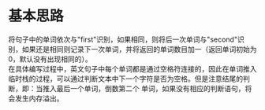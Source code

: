 # 基本思路
将句子中的单词依次与"first"识别，如果相同，则将后一次单词与"second"识别，如果还是相同则记录下一次单词，并将返回的单词数目加一（返回单词初始为0，默认没有出现相同的）。<br>
在具体编写过程中，英文句子中每个单词都是通过空格符连接的，因此在单词推入临时栈的过程，可以通过判断文本中下一个字符是否为空格。但是注意结尾的判断，即：当推入最后一个单词，倒数第二个
单词，如果没有相应的判断语句，将会发生内存溢出。
